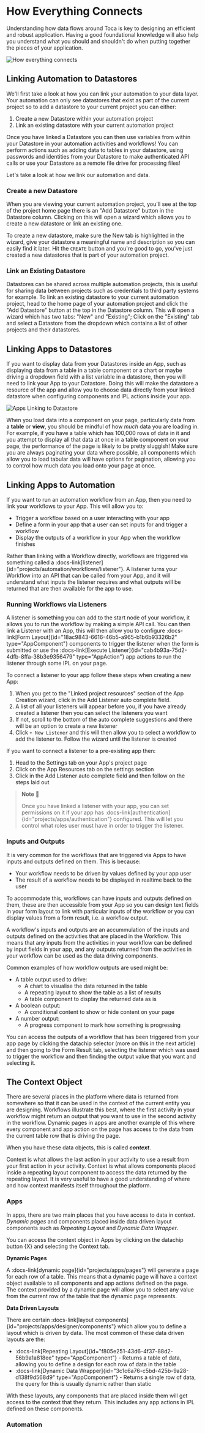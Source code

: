 # How Everything Connects

Understanding how data flows around Toca is key to designing an efficient and robust application. Having a good foundational knowledge will also help you understand what you should and shouldn't do when putting together the pieces of your application.

![How everything connects](/src/assets/book/everything-connecting.png)

## Linking Automation to Datastores

We'll first take a look at how you can link your automation to your data layer. Your automation can only see datastores that exist as part of the current project so to add a datastore to your current project you can either:
1. Create a new Datastore within your automation project
2. Link an existing datastore with your current automation project

Once you have linked a Datastore you can then use variables from within your Datastore in your automation activities and workflows! You can perform actions such as adding data to tables in your datastore, using passwords and identities from your Datastore to make authenticated API calls or use your Datastore as a remote file drive for processing files!

Let's take a look at how we link our automation and data.

### Create a new Datastore

When you are viewing your current automation project, you'll see at the top of the project home page there is an "Add Datastore" button in the Datastore column. Clicking on this will open a wizard which allows you to create a new datastore or link an existing one.

To create a new datastore, make sure the New tab is highlighted in the wizard, give your datastore a meaningful name and description so you can easily find it later. Hit the `CREATE` button and you're good to go, you've just created a new datastores that is part of your automation project.


### Link an Existing Datastore

Datastores can be shared across multiple automation projects, this is useful for sharing data between projects such as credentials to third party systems for example. To link an existing datastore to your current automation project, head to the home page of your automation project and click the "Add Datastore" button at the top in the Datastore column. This will open a wizard which has two tabs: "New" and "Existing"; Click on the "Existing" tab and select a Datastore from the dropdown which contains a list of other projects and their datastores.

## Linking Apps to Datastores

If you want to display data from your Datastores inside an App, such as displaying data from a table in a table component or a chart or maybe driving a dropdown field with a list variable in a datastore, then you will need to link your App to your Datastore. Doing this will make the datastore a resource of the app and allow you to choose data directly from your linked datastore when configuring components and IPL actions inside your app.

![Apps Linking to Datastore](/src/assets/book/apps_to_datastores.png)

When you load data into a component on your page, particularly data from a **table** or **view**, you should be mindful of how _much_ data you are loading in. For example, if you have a table which has 100,000 rows of data in it and you attempt to display all that data at once in a table component on your page, the performance of the page is likely to be pretty sluggish! Make sure you are always paginating your data where possible, all components which allow you to load tabular data will have options for pagination, allowing you to control how much data you load onto your page at once.


## Linking Apps to Automation

If you want to run an  automation workflow from an App, then you need to link your workflows to your App. This will allow you to:
- Trigger a workflow based on a user interacting with your app
- Define a form in your app that a user can set inputs for and trigger a workflow
- Display the outputs of a workflow in your App when the workflow finishes

Rather than linking with a Workflow directly, workflows are triggered via something called a :docs-link[listener]{id="projects/automation/workflows/listener"}. A listener turns your Workflow into an API that can be called from your App, and it will understand what inputs the listener requires and what outputs will be returned that are then available for the app to use.

### Running Workflows via Listeners

A listener is something you can add to the start node of your workflow, it allows you to run the workflow by making a simple API call. You can then link a Listener with an App, this will then allow you to configure :docs-link[Form Layout]{id="18ac9843-6616-46b5-a965-b1b6b93326b2" type="AppComponent"} components to trigger the listener when the form is submitted or use the :docs-link[Execute Listener]{id="cab4b93a-75d2-4dfb-8ffa-38b3e9356479" type="AppAction"} app actions to run the listener through some IPL on your page.

To connect a listener to your app follow these steps when creating a new App:
1. When you get to the "Linked project resources" section of the App Creation wizard, click in the Add Listener auto complete field.
2. A list of all your listeners will appear before you, if you have already created a listener then you can select the listeners you want
3. If not, scroll to the bottom of the auto complete suggestions and there will be an option to create a new listener
4. Click `+ New Listener` and this will then allow you to select a workflow to add the listener to. Follow the wizard until the listener is created


If you want to connect a listener to a pre-existing app then:
1. Head to the Settings tab on your App's project page
2. Click on the App Resources tab on the settings section
3. Click in the Add Listener auto complete field and then follow on the steps laid out


> **Note** 📝
>
> Once you have linked a listener with your app, you can set permissions on it if your app has :docs-link[authentication]{id="projects/apps/authentication"} configured. This will let you control what roles user must have in order to trigger the listener.

### Inputs and Outputs

It is very common for the workflows that are triggered via Apps to have inputs and outputs defined on them. This is because:
- Your workflow needs to be driven by values defined by your app user
- The result of a workflow needs to be displayed in realtime back to the user

To accommodate this, workflows can have inputs and outputs defined on them, these are then accessible from your App so you can design text fields in your form layout to link with particular inputs of the workflow or you can display values from a form result, i.e. a workflow output.

A workflow's inputs and outputs are an accummulation of the inputs and outputs defined on the activities that are placed in the Workflow. This means that any inputs from the activities in your workflow can be defined by input fields in your app, and any outputs returned from the activities in your workflow can be used as the data driving components.

Common examples of how workflow outputs are used might be:
- A table output used to drive:
  - A chart to visualise the data returned in the table
  - A repeating layout to show the table as a list of results
  - A table component to display the returned data as is
- A boolean output:
  - A conditional content to show or hide content on your page
- A number output:
  - A progress component to mark how something is progressing

You can access the outputs of a workflow that has been triggered from your app page by clicking the datachip selector (more on this in the next article) and then going to the Form Result tab, selecting the listener which was used to trigger the workflow and then finding the output value that you want and selecting it.


## The Context Object

There are several places in the platform where data is returned from somewhere so that it can be used in the context of the current entity you are designing. Workflows illustrate this best, where the first activity in your workflow might return an output that you want to use in the second activity in the workflow. Dynamic pages in apps are another example of this where every component and app action on the page has access to the data from the current table row that is driving the page.

When you have these data objects, this is called _**context**_.

Context is what allows the last action in your activity to use a result from your first action in your activity. Context is what allows components placed inside a repeating layout component to access the data returned by the repeating layout. It is very useful to have a good understanding of where and how context manifests itself throughout the platform.

### Apps

In apps, there are two main places that you have access to data in context. _Dynamic pages_ and components placed inside data driven layout components such as _Repeating Layout_ and _Dynamic Data Wrapper_.

You can access the context object in Apps by clicking on the datachip button {X} and selecting the Context tab.

**Dynamic Pages**

A :docs-link[dynamic page]{id="projects/apps/pages"} will generate a page for each row of a table. This means that a dynamic page will have a context object available to all components and app actions defined on the page. The context provided by a dynamic page will allow you to select any value from the current row of the table that the dynamic page represents.

**Data Driven Layouts**

There are certain :docs-link[layout components]{id="projects/apps/designer/components"} which allow you to define a layout which is driven by data. The most common of these data driven layouts are the:
- :docs-link[Repeating Layout]{id="f805e251-43d6-4f37-88d2-56b9a1a818ee" type="AppComponent"} - Returns a table of data, allowing you to define a design for each row of data in the table
- :docs-link[Dynamic Data Wrapper]{id="3c1c6a76-c5bd-425b-9a28-d138f9d568d9" type="AppComponent"} - Returns a single row of data, the query for this is usually dynamic rather than static

With these layouts, any components that are placed inside them will get access to the context that they return. This includes any app actions in IPL defined on these components.



### Automation
